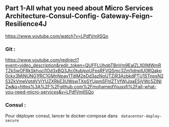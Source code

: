 ## Part 1-All what you need about Micro Services Architecture-Consul-Config- Gateway-Feign-Resilience4J

https://www.youtube.com/watch?v=LPdfVmllSQo


### Git :
https://www.youtube.com/redirect?event=video_description&redir_token=QUFFLUhqbTBnVm9EalZLX0lMWmRTZk5wOFRkSkhuci1Od3xBQ3Jtc0tublpoUFpsRFVQSmc3Zm1idnplU0RQakp0ckx3MjNUNG1fRC1GMnNpay1TdjM2eDd3azNoUTZiR3AzbkdPTU1STnpsN253ZkVmeVptdVViYUZXRkE3UWswTXpSYUpmSFhIZTVfWjJqaE5jVWc5ZlNIZw&q=https%3A%2F%2Fgithub.com%2FmohamedYoussfi%2Fall-what-you-need-micro-services&v=LPdfVmllSQo


### Consul :

Pour déployer consul, lancer le docker-compose dans `` datacenter-deploy-secure``